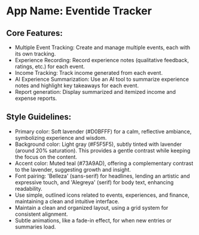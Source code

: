# **App Name**: Eventide Tracker

## Core Features:

- Multiple Event Tracking: Create and manage multiple events, each with its own tracking.
- Experience Recording: Record experience notes (qualitative feedback, ratings, etc.) for each event.
- Income Tracking: Track income generated from each event.
- AI Experience Summarization: Use an AI tool to summarize experience notes and highlight key takeaways for each event.
- Report generation: Display summarized and itemized income and expense reports. 

## Style Guidelines:

- Primary color: Soft lavender (#D0BFFF) for a calm, reflective ambiance, symbolizing experience and wisdom.
- Background color: Light gray (#F5F5F5), subtly tinted with lavender (around 20% saturation). This provides a gentle contrast while keeping the focus on the content.
- Accent color: Muted teal (#73A9AD), offering a complementary contrast to the lavender, suggesting growth and insight.
- Font pairing: 'Belleza' (sans-serif) for headlines, lending an artistic and expressive touch, and 'Alegreya' (serif) for body text, enhancing readability.
- Use simple, outlined icons related to events, experiences, and finance, maintaining a clean and intuitive interface.
- Maintain a clean and organized layout, using a grid system for consistent alignment.
- Subtle animations, like a fade-in effect, for when new entries or summaries load.
